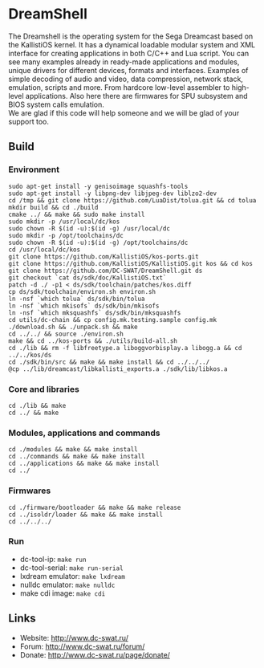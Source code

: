 DreamShell
==========

The Dreamshell is the operating system for the Sega Dreamcast based on the KallistiOS kernel.
It has a dynamical loadable modular system and XML interface for creating applications in both C/C++ and Lua script.
You can see many examples already in ready-made applications and modules, unique drivers for different devices, formats and interfaces. Examples of simple decoding of audio and video, data compression, network stack, emulation, scripts and more. From hardcore low-level assembler to high-level applications.
Also here there are firmwares for SPU subsystem and BIOS system calls emulation.  
We are glad if this code will help someone and we will be glad of your support too.


## Build

### Environment
```console
sudo apt-get install -y genisoimage squashfs-tools
sudo apt-get install -y libpng-dev libjpeg-dev liblzo2-dev
cd /tmp && git clone https://github.com/LuaDist/tolua.git && cd tolua
mkdir build && cd ./build
cmake ../ && make && sudo make install
sudo mkdir -p /usr/local/dc/kos
sudo chown -R $(id -u):$(id -g) /usr/local/dc
sudo mkdir -p /opt/toolchains/dc
sudo chown -R $(id -u):$(id -g) /opt/toolchains/dc
cd /usr/local/dc/kos
git clone https://github.com/KallistiOS/kos-ports.git
git clone https://github.com/KallistiOS/KallistiOS.git kos && cd kos
git clone https://github.com/DC-SWAT/DreamShell.git ds
git checkout `cat ds/sdk/doc/KallistiOS.txt`
patch -d ./ -p1 < ds/sdk/toolchain/patches/kos.diff
cp ds/sdk/toolchain/environ.sh environ.sh
ln -nsf `which tolua` ds/sdk/bin/tolua
ln -nsf `which mkisofs` ds/sdk/bin/mkisofs
ln -nsf `which mksquashfs` ds/sdk/bin/mksquashfs
cd utils/dc-chain && cp config.mk.testing.sample config.mk
./download.sh && ./unpack.sh && make
cd ../../ && source ./environ.sh
make && cd ../kos-ports && ./utils/build-all.sh
cd ./lib && rm -f libfreetype.a liboggvorbisplay.a libogg.a && cd ../../kos/ds
cd ./sdk/bin/src && make && make install && cd ../../../
@cp ../lib/dreamcast/libkallisti_exports.a ./sdk/lib/libkos.a
```

### Core and libraries
```console
cd ./lib && make
cd ../ && make
```

### Modules, applications and commands
```console
cd ./modules && make && make install
cd ../commands && make && make install
cd ../applications && make && make install
cd ../
```

### Firmwares
```console
cd ./firmware/bootloader && make && make release
cd ../isoldr/loader && make && make install
cd ../../../
```

### Run
- dc-tool-ip: `make run`
- dc-tool-serial: `make run-serial`
- lxdream emulator: `make lxdream`
- nulldc emulator: `make nulldc`
- make cdi image: `make cdi`

## Links
- Website: http://www.dc-swat.ru/ 
- Forum: http://www.dc-swat.ru/forum/ 
- Donate: http://www.dc-swat.ru/page/donate/
